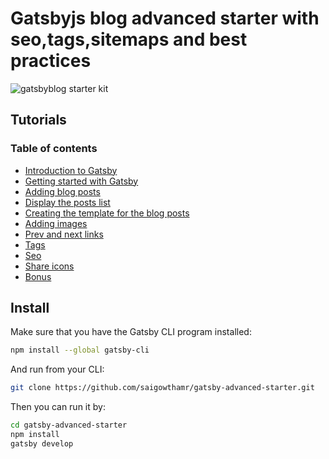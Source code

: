 # Gatsbyjs blog advanced  starter with seo,tags,sitemaps and best practices


![gatsbyblog starter kit](https://i.imgur.com/TyXI76p.png)


## Tutorials

### Table of contents

- [Introduction to Gatsby](https://reactgo.com/gatsby-advanced-blog-tutorial/#introduction)
- [Getting started with Gatsby](https://reactgo.com/gatsby-advanced-blog-tutorial/#getting-started-with-gatsby)
- [Adding blog posts](https://reactgo.com/gatsby-advanced-blog-tutorial/#adding-blog-posts)
- [Display the posts list](https://reactgo.com/gatsby-advanced-blog-tutorial/#display-the-posts-list)
- [Creating the template for the blog posts](https://reactgo.com/gatsby-advanced-blog-tutorial/#creating-the-template-for-the-blog-posts)
- [Adding images](https://reactgo.com/gatsby-advanced-blog-tutorial/#adding-images-to-the-post)
- [Prev and next links](https://reactgo.com/gatsby-advanced-blog-tutorial/#prev-and-next-links)
- [Tags](https://reactgo.com/gatsby-advanced-blog-tutorial/#tags)
- [Seo](https://reactgo.com/gatsby-advanced-blog-tutorial/#seo-in-gatsby)
- [Share icons](https://reactgo.com/gatsby-advanced-blog-tutorial/#share-icons)
- [Bonus](https://reactgo.com/gatsby-advanced-blog-tutorial/#bonus)



## Install

Make sure that you have the Gatsby CLI program installed:

```sh
npm install --global gatsby-cli
```

And run from your CLI:

```sh
git clone https://github.com/saigowthamr/gatsby-advanced-starter.git
```

Then you can run it by:

```sh
cd gatsby-advanced-starter
npm install
gatsby develop
```
